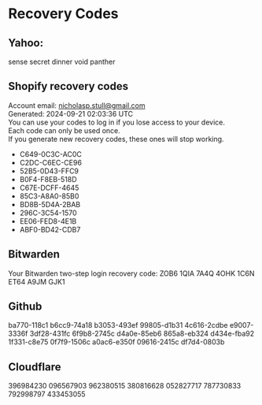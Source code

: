 # **Recovery Codes**

## **Yahoo:**

sense secret dinner void panther

## **Shopify recovery codes**

Account email: nicholasp.stull@gmail.com  
Generated: 2024-09-21 02:03:36 UTC  
You can use your codes to log in if you lose access to your device.  
Each code can only be used once.  
If you generate new recovery codes, these ones will stop working.

* C649-0C3C-AC0C  
* C2DC-C6EC-CE96  
* 52B5-0D43-FFC9  
* B0F4-F8EB-518D  
* C67E-DCFF-4645  
* 85C3-A8A0-85B0  
* BD8B-5D4A-2BAB   
* 296C-3C54-1570  
* EE06-FED8-4E1B  
* ABF0-BD42-CDB7


## Bitwarden
Your Bitwarden two-step login recovery code:
ZOB6 1QIA 7A4Q 4OHK 1C6N ET64 A9JM GJK1

## Github
ba770-118c1 
b6cc9-74a18 
b3053-493ef 
99805-d1b31 
4c616-2cdbe 
e9007-3336f 
3df28-431fc 
6f9b8-2745c 
d4a0e-85eb6 
865a8-eb324 
d434e-fba92 
1f331-c8e75 
0f7f9-1506c 
a0ac6-e350f 
09616-2415c 
df7d4-0803b

## Cloudflare

396984230
096567903
962380515
380816628
052827717
787730833
792998797
433453055

